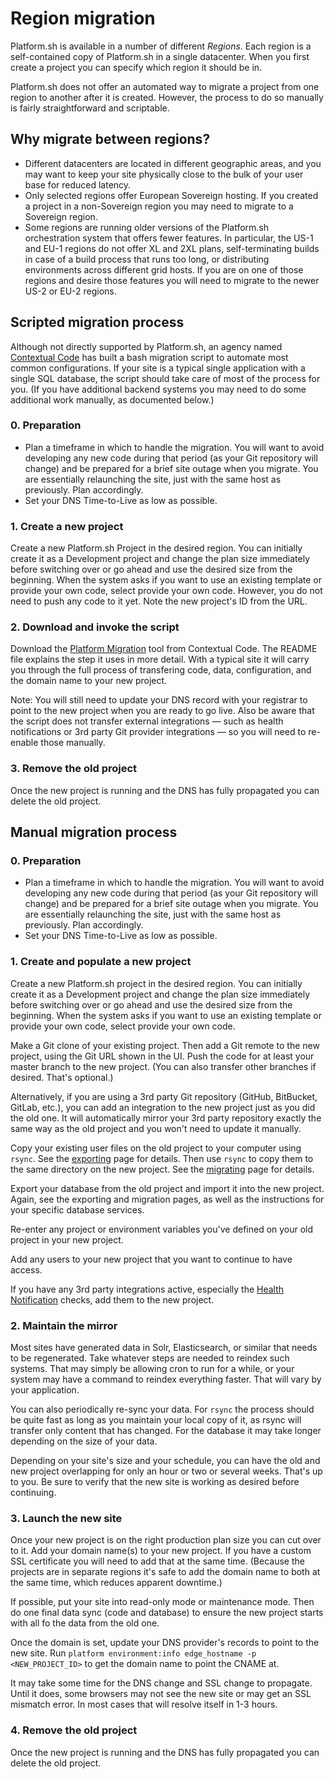 # Region migration

Platform.sh is available in a number of different *Regions*.  Each region is a self-contained copy of Platform.sh in a single datacenter.  When you first create a project you can specify which region it should be in.

Platform.sh does not offer an automated way to migrate a project from one region to another after it is created.  However, the process to do so manually is fairly straightforward and scriptable.

## Why migrate between regions?

* Different datacenters are located in different geographic areas, and you may want to keep your site physically close to the bulk of your user base for reduced latency.
* Only selected regions offer European Sovereign hosting.  If you created a project in a non-Sovereign region you may need to migrate to a Sovereign region.
* Some regions are running older versions of the Platform.sh orchestration system that offers fewer features.  In particular, the US-1 and EU-1 regions do not offer XL and 2XL plans, self-terminating builds in case of a build process that runs too long, or distributing environments across different grid hosts.  If you are on one of those regions and desire those features you will need to migrate to the newer US-2 or EU-2 regions.

## Scripted migration process

Although not directly supported by Platform.sh, an agency named [Contextual Code](https://www.contextualcode.com/) has built a bash migration script to automate most common configurations.  If your site is a typical single application with a single SQL database, the script should take care of most of the process for you.  (If you have additional backend systems you may need to do some additional work manually, as documented below.)

### 0. Preparation

* Plan a timeframe in which to handle the migration.  You will want to avoid developing any new code during that period (as your Git repository will change) and be prepared for a brief site outage when you migrate.  You are essentially relaunching the site, just with the same host as previously.  Plan accordingly.
* Set your DNS Time-to-Live as low as possible.

### 1. Create a new project

Create a new Platform.sh Project in the desired region.  You can initially create it as a Development project and change the plan size immediately before switching over or go ahead and use the desired size from the beginning.  When the system asks if you want to use an existing template or provide your own code, select provide your own code.  However, you do not need to push any code to it yet.  Note the new project's ID from the URL.

### 2. Download and invoke the script

Download the [Platform Migration](https://gitlab.com/contextualcode/platformsh-migration) tool from Contextual Code.  The README file explains the step it uses in more detail.  With a typical site it will carry you through the full process of transfering code, data, configuration, and the domain name to your new project.

Note: You will still need to update your DNS record with your registrar to point to the new project when you are ready to go live.  Also be aware that the script does not transfer external integrations &mdash; such as health notifications or 3rd party Git provider integrations &mdash; so you will need to re-enable those manually.

### 3. Remove the old project

Once the new project is running and the DNS has fully propagated you can delete the old project.


## Manual migration process

### 0. Preparation

* Plan a timeframe in which to handle the migration.  You will want to avoid developing any new code during that period (as your Git repository will change) and be prepared for a brief site outage when you migrate.  You are essentially relaunching the site, just with the same host as previously.  Plan accordingly.
* Set your DNS Time-to-Live as low as possible.

### 1. Create and populate a new project

Create a new Platform.sh project in the desired region.  You can initially create it as a Development project and change the plan size immediately before switching over or go ahead and use the desired size from the beginning.  When the system asks if you want to use an existing template or provide your own code, select provide your own code.

Make a Git clone of your existing project.  Then add a Git remote to the new project, using the Git URL shown in the UI.  Push the code for at least your master branch to the new project.  (You can also transfer other branches if desired.  That's optional.)

Alternatively, if you are using a 3rd party Git repository (GitHub, BitBucket, GitLab, etc.), you can add an integration to the new project just as you did the old one.  It will automatically mirror your 3rd party repository exactly the same way as the old project and you won't need to update it manually.

Copy your existing user files on the old project to your computer using `rsync`.  See the [exporting](/tutorials/exporting.md) page for details.  Then use `rsync` to copy them to the same directory on the new project.  See the [migrating](/tutorials/migrating.md) page for details.

Export your database from the old project and import it into the new project.  Again, see the exporting and migration pages, as well as the instructions for your specific database services.

Re-enter any project or environment variables you've defined on your old project in your new project.

Add any users to your new project that you want to continue to have access.

If you have any 3rd party integrations active, especially the [Health Notification](/administration/integrations/notifications.md) checks, add them to the new project.

### 2. Maintain the mirror

Most sites have generated data in Solr, Elasticsearch, or similar that needs to be regenerated.  Take whatever steps are needed to reindex such systems.  That may simply be allowing cron to run for a while, or your system may have a command to reindex everything faster.  That will vary by your application.

You can also periodically re-sync your data.  For `rsync` the process should be quite fast as long as you maintain your local copy of it, as rsync will transfer only content that has changed.  For the database it may take longer depending on the size of your data.

Depending on your site's size and your schedule, you can have the old and new project overlapping for only an hour or two or several weeks.  That's up to you.  Be sure to verify that the new site is working as desired before continuing.

### 3. Launch the new site

Once your new project is on the right production plan size you can cut over to it.  Add your domain name(s) to your new project.  If you have a custom SSL certificate you will need to add that at the same time.  (Because the projects are in separate regions it's safe to add the domain name to both at the same time, which reduces apparent downtime.)

If possible, put your site into read-only mode or maintenance mode.  Then do one final data sync (code and database) to ensure the new project starts with all fo the data from the old one.

Once the domain is set, update your DNS provider's records to point to the new site.  Run `platform environment:info edge_hostname -p <NEW_PROJECT_ID>` to get the domain name to point the CNAME at.

It may take some time for the DNS change and SSL change to propagate.  Until it does, some browsers may not see the new site or may get an SSL mismatch error.  In most cases that will resolve itself in 1-3 hours.

### 4. Remove the old project

Once the new project is running and the DNS has fully propagated you can delete the old project.
